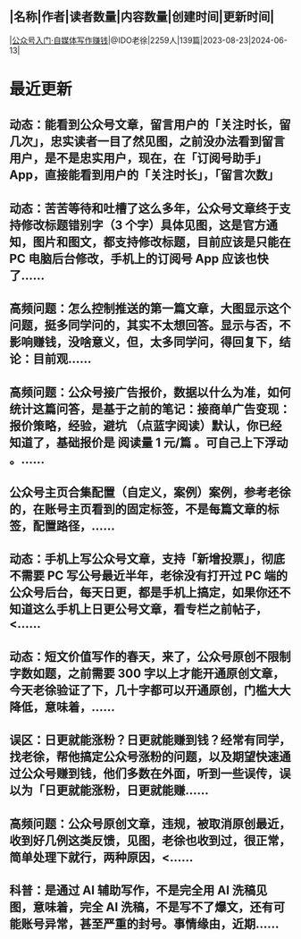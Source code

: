 |名称|作者|读者数量|内容数量|创建时间|更新时间|
---
|[公众号入门·自媒体写作赚钱](https://xiaobot.net/p/idoxu?refer=0b133df9-27dc-423b-8101-639049001c13)|@IDO老徐|2259人|139篇|2023-08-23|2024-06-13|

# 最近更新
## 动态：能看到公众号文章，留言用户的「关注时长，留几次」，忠实读者一目了然见图，之前没办法看到留言用户，是不是忠实用户，现在，在「订阅号助手」App，直接能看到用户的「关注时长」，「留言次数」
## 动态：苦苦等待和吐槽了这么多年，公众号文章终于支持修改标题错别字（3 个字）具体见图，这是官方通知，图片和图文，都支持修改标题，目前应该是只能在 PC 电脑后台修改，手机上的订阅号 App 应该也快了......
## 高频问题：怎么控制推送的第一篇文章，大图显示这个问题，挺多同学问的，其实不太想回答。显示与否，不影响赚钱，没啥意义，但，太多同学问，得回复下，结论：目前观......
## 高频问题：公众号接广告报价，数据以什么为准，如何统计这篇问答，是基于之前的笔记：接商单广告变现：报价策略，经验，避坑 （点蓝字阅读）默认，你已经知道了，基础报价是 阅读量 1 元/篇 。可自己上下浮动 。......
## 公众号主页合集配置（自定义，案例）案例，参考老徐的，在账号主页看到的固定标签，不是每篇文章的标签，配置路径，......
## 动态：手机上写公众号文章，支持「新增投票」，彻底不需要 PC 写公号最近半年，老徐没有打开过 PC 端的公众号后台，每天日更，都是手机上搞定，如果你还不知道这么手机上日更公号文章，看专栏之前帖子，<......
## 动态：短文价值写作的春天，来了，公众号原创不限制字数如题，之前需要 300 字以上才能开通原创文章，今天老徐验证了下，几十字都可以开通原创，门槛大大降低，意味着，......
## 误区：日更就能涨粉？日更就能赚到钱？经常有同学，找老徐，帮他搞定公众号涨粉的问题，以及期望快速通过公众号赚到钱，他们多数在外面，听到一些误传，误以为「日更就能涨粉，日更就能赚......
## 高频问题：公众号原创文章，违规，被取消原创最近，收到好几例这类反馈，见图，老徐也收到过，很正常，简单处理下就行，两种原因，<......
## 科普：是通过 AI 辅助写作，不是完全用 AI 洗稿见图，意味着，完全 AI 洗稿，不是写不了爆文，还有可能账号异常，甚至严重的封号。事情缘由，近期......

